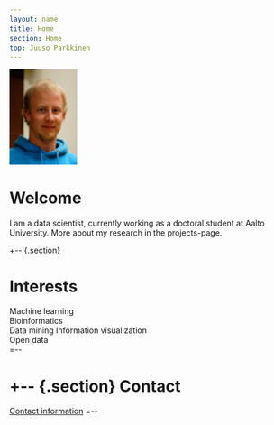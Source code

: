 ```yaml
---
layout: name
title: Home
section: Home
top: Juuso Parkkinen
---
```


<img class='inset right' src='images/juuso.jpg' title='Juuso Parkkinen' alt='Photo' width='120px' />

Welcome
=======

I am a data scientist, currently working as a doctoral student at Aalto University. More about my research in the projects-page. 


+--	{.section}

Interests
=========

Machine learning  
Bioinformatics  
Data mining 
Information visualization  
Open data  
=--

+-- {.section}
Contact
============
[Contact information](/contact)
=--
